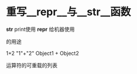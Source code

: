 # 重写__repr__与__str__函数

__str__ print使用
__repr__ 给机器使用

的用途


1+2
"1"+"2"
Object1 + Object2

运算符的可重载的列表

